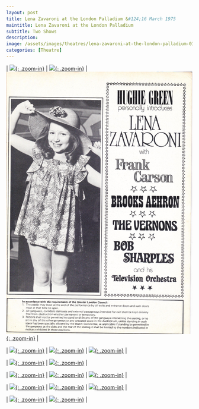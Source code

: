 ```yaml
---
layout: post
title: Lena Zavaroni at the London Palladium &#124;16 March 1975
maintitle: Lena Zavaroni at the London Palladium
subtitle: Two Shows
description: 
image: /assets/images/theatres/lena-zavaroni-at-the-london-palladium-01.jpg
categories: [Theatre]
---
```


| [![](/assets/images/theatres/lena-zavaroni-at-the-london-palladium-01.jpg){: .zoom-in}](/assets/images/theatres/lena-zavaroni-at-the-london-palladium-01.jpg) | [![](/assets/images/theatres/lena-zavaroni-at-the-london-palladium-02.jpg){: .zoom-in}](/assets/images/theatres/lena-zavaroni-at-the-london-palladium-02.jpg) | [![](/assets/images/theatres/lena-zavaroni-at-the-london-palladium-03.jpg){: .zoom-in}](/assets/images/theatres/lena-zavaroni-at-the-london-palladium-03.jpg) |

| [![](/assets/images/theatres/lena-zavaroni-at-the-london-palladium-04.jpg){: .zoom-in}](/assets/images/theatres/lena-zavaroni-at-the-london-palladium-04.jpg) | [![](/assets/images/theatres/lena-zavaroni-at-the-london-palladium-05.jpg){: .zoom-in}](/assets/images/theatres/lena-zavaroni-at-the-london-palladium-05.jpg) | [![](/assets/images/theatres/lena-zavaroni-at-the-london-palladium-06.jpg){: .zoom-in}](/assets/images/theatres/lena-zavaroni-at-the-london-palladium-06.jpg) |

| [![](/assets/images/theatres/lena-zavaroni-at-the-london-palladium-07.jpg){: .zoom-in}](/assets/images/theatres/lena-zavaroni-at-the-london-palladium-07.jpg) | [![](/assets/images/theatres/lena-zavaroni-at-the-london-palladium-08-09.jpg){: .zoom-in}](/assets/images/theatres/lena-zavaroni-at-the-london-palladium-08-09.jpg) |

| [![](/assets/images/theatres/lena-zavaroni-at-the-london-palladium-10.jpg){: .zoom-in}](/assets/images/theatres/lena-zavaroni-at-the-london-palladium-10.jpg) | [![](/assets/images/theatres/lena-zavaroni-at-the-london-palladium-11.jpg){: .zoom-in}](/assets/images/theatres/lena-zavaroni-at-the-london-palladium-11.jpg) | [![](/assets/images/theatres/lena-zavaroni-at-the-london-palladium-12.jpg){: .zoom-in}](/assets/images/theatres/lena-zavaroni-at-the-london-palladium-12.jpg) |

| [![](/assets/images/theatres/lena-zavaroni-at-the-london-palladium-13.jpg){: .zoom-in}](/assets/images/theatres/lena-zavaroni-at-the-london-palladium-13.jpg) | [![](/assets/images/theatres/lena-zavaroni-at-the-london-palladium-14.jpg){: .zoom-in}](/assets/images/theatres/lena-zavaroni-at-the-london-palladium-14.jpg) | [![](/assets/images/theatres/lena-zavaroni-at-the-london-palladium-15.jpg){: .zoom-in}](/assets/images/theatres/lena-zavaroni-at-the-london-palladium-15.jpg) |

| [![](/assets/images/theatres/lena-zavaroni-at-the-london-palladium-16.jpg){: .zoom-in}](/assets/images/theatres/lena-zavaroni-at-the-london-palladium-16.jpg) | [![](/assets/images/theatres/lena-zavaroni-at-the-london-palladium-17.jpg){: .zoom-in}](/assets/images/theatres/lena-zavaroni-at-the-london-palladium-17.jpg) |

